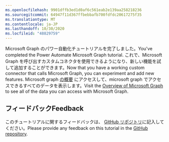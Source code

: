 ```yaml
---
ms.openlocfilehash: 9901dffb3ed1d0af6c561eab2e139aa258218236
ms.sourcegitcommit: 64947f11d367ffbebbafb700fdfdc20617275f35
ms.translationtype: MT
ms.contentlocale: ja-JP
ms.lasthandoff: 10/30/2020
ms.locfileid: "48829759"
---
```

<!-- markdownlint-disable MD002 MD041 -->

<span data-ttu-id="088f3-101">Microsoft Graph のパワー自動化チュートリアルを完了しました。</span><span class="sxs-lookup"><span data-stu-id="088f3-101">You've completed the Power Automate Microsoft Graph tutorial.</span></span> <span data-ttu-id="088f3-102">これで、Microsoft Graph を呼び出すカスタムコネクタを使用できるようになり、新しい機能を試して追加することができます。</span><span class="sxs-lookup"><span data-stu-id="088f3-102">Now that you have a working custom connector that calls Microsoft Graph, you can experiment and add new features.</span></span> <span data-ttu-id="088f3-103">Microsoft graph [の概要](/graph/overview) にアクセスして、microsoft graph でアクセスできるすべてのデータを表示します。</span><span class="sxs-lookup"><span data-stu-id="088f3-103">Visit the [Overview of Microsoft Graph](/graph/overview) to see all of the data you can access with Microsoft Graph.</span></span>

## <a name="feedback"></a><span data-ttu-id="088f3-104">フィードバック</span><span class="sxs-lookup"><span data-stu-id="088f3-104">Feedback</span></span>

<span data-ttu-id="088f3-105">このチュートリアルに関するフィードバックは、 [GitHub リポジトリ](https://github.com/microsoftgraph/msgraph-training-powerautomate)に記入してください。</span><span class="sxs-lookup"><span data-stu-id="088f3-105">Please provide any feedback on this tutorial in the [GitHub repository](https://github.com/microsoftgraph/msgraph-training-powerautomate).</span></span>
